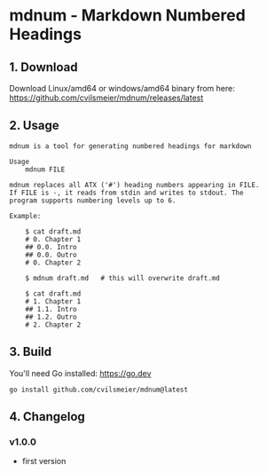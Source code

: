 
# mdnum - Markdown Numbered Headings


## 1. Download

Download Linux/amd64 or windows/amd64 binary from here:
https://github.com/cvilsmeier/mdnum/releases/latest


## 2. Usage

~~~
mdnum is a tool for generating numbered headings for markdown

Usage
    mdnum FILE

mdnum replaces all ATX ('#') heading numbers appearing in FILE. 
If FILE is -, it reads from stdin and writes to stdout. The
program supports numbering levels up to 6. 

Example:

    $ cat draft.md
    # 0. Chapter 1
    ## 0.0. Intro
    ## 0.0. Outro
    # 0. Chapter 2

    $ mdnum draft.md   # this will overwrite draft.md

    $ cat draft.md
    # 1. Chapter 1
    ## 1.1. Intro
    ## 1.2. Outro
    # 2. Chapter 2
~~~


## 3. Build

You'll need Go installed: https://go.dev

~~~
go install github.com/cvilsmeier/mdnum@latest
~~~



## 4. Changelog


### v1.0.0

- first version


